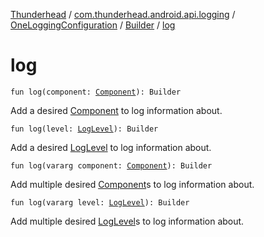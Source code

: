[Thunderhead](../../../index.md) / [com.thunderhead.android.api.logging](../../index.md) / [OneLoggingConfiguration](../index.md) / [Builder](index.md) / [log](./log.md)

# log

`fun log(component: `[`Component`](../../-component/index.md)`): Builder`

Add a desired [Component](../../-component/index.md) to log information about.

`fun log(level: `[`LogLevel`](../../-log-level/index.md)`): Builder`

Add a desired [LogLevel](../../-log-level/index.md) to log information about.

`fun log(vararg component: `[`Component`](../../-component/index.md)`): Builder`

Add multiple desired [Component](../../-component/index.md)s to log information about.

`fun log(vararg level: `[`LogLevel`](../../-log-level/index.md)`): Builder`

Add multiple desired [LogLevel](../../-log-level/index.md)s to log information about.

